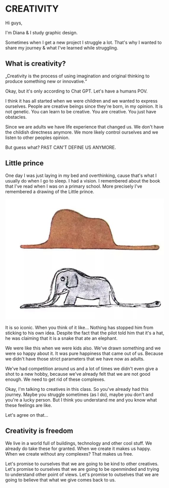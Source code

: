 # CREATIVITY

Hi guys,

I'm Diana & I study graphic design.

Sometimes when I get a new project I struggle a lot. That's why I wanted to share my journey & what I've learned while struggling.

## What is creativity?
„Creativity is the process of using imagination and original thinking to produce something new or innovative.“

Okay, but it's only according to Chat GPT. Let's have a humans POV.

I think it has all started when we were children and we wanted to express ourselves. People are creative beings since they're born, in my opinion.
It is not genetic. You can learn to be creative. You are creative. You just have obstacles.

Since we are adults we have life experience that changed us. We don't have the childish directness anymore. We more likely control ourselves and we listen to other peoples opinion.

But guess what? PAST CAN'T DEFINE US ANYMORE.

## Little prince
One day I was just laying in my bed and overthinking, cause that's what I usually do when I go to sleep. I had a vision. I remembered about the book that I've read when I was on a primary school. More precisely I've remembered a drawing of the Little prince.

![littleprince](img/drawinglittleprinceelephanthat-ezgif.com-webp-to-jpg-converter.jpg)

It is so iconic. When you think of it like... Nothing has stopped him from sticking to his own idea. Despite the fact that the pilot told him that it's a hat, he was claiming that it is a snake that ate an elephant.

We were like this when we were kids also. We've drawn something and we were so happy about it. It was pure happiness that came out of us. Because we didn't have those strict parameters that we have now as adults.

We've had competition around us and a lot of times we didn't even give a shot to a new hobby, because we've already felt that we are not good enough. We need to get rid of these complexes.

Okay, I'm talking to creatives in this class. So you've already had this journey. Maybe you struggle sometimes (as I do), maybe you don't and you're a lucky person. But I think you understand me and you know what these feelings are like.

Let's agree on that...

## Creativity is freedom
We live in a world full of buildings, technology and other cool stuff. We already do take these for granted. When we create it makes us happy. When we create without any complexes? That makes us free.

Let's promise to ourselves that we are going to be kind to other creatives.
Let's promise to ourselves that we are going to be openminded and trying to understand other point of views.
Let's promise to outselves that we are going to believe that what we give comes back to us.


